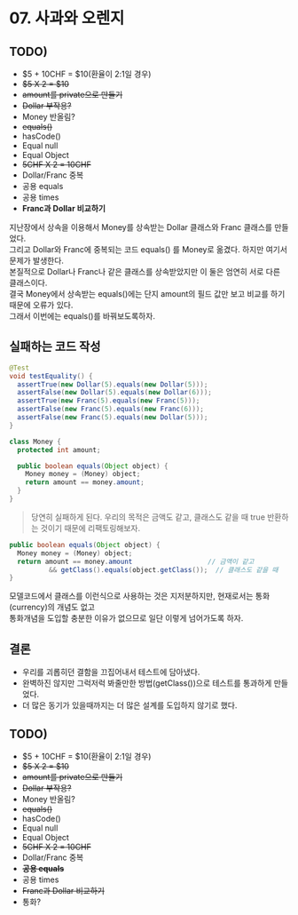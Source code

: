# 07. 사과와 오렌지
## TODO)
 - $5 + 10CHF = $10(환율이 2:1일 경우)
 - ~~$5 X 2 = $10~~
 - ~~amount를 private으로 만들기~~
 - ~~Dollar 부작용?~~
 - Money 반올림?
 - ~~equals()~~
 - hasCode()
 - Equal null
 - Equal Object
 - ~~5CHF X 2 = 10CHF~~
 - Dollar/Franc 중복
 - 공용 equals
 - 공용 times
 - **Franc과 Dollar 비교하기**

지난장에서 상속을 이용해서 Money를 상속받는 Dollar 클래스와 Franc 클래스를 만들었다.  
그리고 Dollar와 Franc에 중복되는 코드 equals() 를 Money로 옮겼다. 하지만 여기서 문제가 발생한다.  
본질적으로 Dollar나 Franc나 같은 클래스를 상속받았지만 이 둘은 엄연히 서로 다른 클래스이다.  
결국 Money에서 상속받는 equals()에는 단지 amount의 필드 값만 보고 비교를 하기 때문에 오류가 있다.  
그래서 이번에는 equals()를 바꿔보도록하자.

## 실패하는 코드 작성
```JAVA
@Test
void testEquality() {
  assertTrue(new Dollar(5).equals(new Dollar(5)));
  assertFalse(new Dollar(5).equals(new Dollar(6)));
  assertTrue(new Franc(5).equals(new Franc(5)));
  assertFalse(new Franc(5).equals(new Franc(6)));   
  assertFalse(new Franc(5).equals(new Dollar(5)));
}

class Money {
  protected int amount;

  public boolean equals(Object object) {
    Money money = (Money) object;
    return amount == money.amount;
  }
}
```
> 당연히 실패하게 된다. 우리의 목적은 금액도 같고, 클래스도 같을 때 true 반환하는 것이기 때문에 리팩토링해보자.

```JAVA
public boolean equals(Object object) {
  Money money = (Money) object;
  return amount == money.amount                   // 금액이 같고
          && getClass().equals(object.getClass());  // 클래스도 같을 때
}
```

모델코드에서 클래스를 이런식으로 사용하는 것은 지저분하지만, 현재로서는 통화(currency)의 개념도 없고  
통화개념을 도입할 충분한 이유가 없으므로 일단 이렇게 넘어가도록 하자.

## 결론
 - 우리를 괴롭히던 결함을 끄집어내서 테스트에 담아냈다.
 - 완벽하진 않지만 그럭저럭 봐줄만한 방법(getClass())으로 테스트를 통과하게 만들었다.
 - 더 많은 동기가 있을때까지는 더 많은 설계를 도입하지 않기로 했다.


## TODO)
 - $5 + 10CHF = $10(환율이 2:1일 경우)
 - ~~$5 X 2 = $10~~
 - ~~amount를 private으로 만들기~~
 - ~~Dollar 부작용?~~
 - Money 반올림?
 - ~~equals()~~
 - hasCode()
 - Equal null
 - Equal Object
 - ~~5CHF X 2 = 10CHF~~
 - Dollar/Franc 중복
 - **~~공용 equals~~**
 - 공용 times
 - ~~Franc과 Dollar 비교하기~~
 - 통화?
